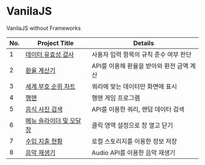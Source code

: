 # VanilaJS
VanilaJS without Frameworks

No. | Project Title | Details 
---|---|---|
1 | [데이터 유효성 검사](https://github.com/shinjh0305-jhshin/VanilaJS/tree/main/1.%20%EB%8D%B0%EC%9D%B4%ED%84%B0%20%EC%9C%A0%ED%9A%A8%EC%84%B1%20%EA%B2%80%EC%82%AC) | 사용자 입력 항목의 규칙 준수 여부 판단 | 
2 | [환율 계산기](https://github.com/shinjh0305-jhshin/VanilaJS/tree/main/2.%20%ED%99%98%EC%9C%A8%20%EA%B3%84%EC%82%B0%EA%B8%B0) | API를 이용해 환율을 받아와 환전 금액 계산
3 | [세계 부호 순위 차트](https://github.com/shinjh0305-jhshin/VanilaJS/tree/main/3.%20%EC%84%B8%EA%B3%84%20%EB%B6%80%ED%98%B8%20%EC%88%9C%EC%9C%84%20%EC%B0%A8%ED%8A%B8) | 쿼리에 맞는 데이터만 화면에 표시
4 | [행맨](https://github.com/shinjh0305-jhshin/VanilaJS/tree/main/4.%20%ED%96%89%EB%A7%A8) | 행맨 게임 프로그램
5 | [음식 사진 검색](https://github.com/shinjh0305-jhshin/VanilaJS/tree/main/5.%20%EC%9D%8C%EC%8B%9D%20%EC%82%AC%EC%A7%84%20%EA%B2%80%EC%83%89) | API를 이용한 쿼리, 랜덤 데이터 검색
6 | [메뉴 슬라이더 및 모달 창](https://github.com/shinjh0305-jhshin/VanilaJS/tree/main/6.%20%EB%A9%94%EB%89%B4%20%EC%8A%AC%EB%9D%BC%EC%9D%B4%EB%8D%94%20%EB%B0%8F%20%EB%AA%A8%EB%8B%AC%20%EC%B0%BD) | 클릭 영역 설정으로 창 열고 닫기
7 | [수입 지출 현황](https://github.com/shinjh0305-jhshin/VanilaJS/tree/main/7.%20%EC%88%98%EC%9E%85%EC%A7%80%EC%B6%9C%ED%98%84%ED%99%A9) | 로컬 스토리지를 이용한 정보 저장
8 | [음악 재생기](https://github.com/shinjh0305-jhshin/VanilaJS/tree/main/8.%20%EC%9D%8C%EC%95%85%20%EC%9E%AC%EC%83%9D%EA%B8%B0) | Audio API를 이용한 음악 재생기
